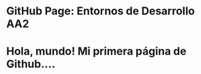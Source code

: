 <html>
 
  <body>
    <h1>GitHub Page: Entornos de Desarrollo AA2<h1>
      <p>Hola, mundo!  Mi primera página de Github....</p>         
   </body>
 </html>
